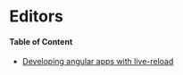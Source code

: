 Editors
===========================

#### Table of Content

- [Developing angular apps with live-reload](https://github.com/team-avesta/wiki/blob/master/engineering/development/nw.js/developing-angular-apps-with-livereload-new-js.md)